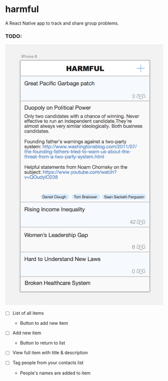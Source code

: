 # harmful

A React Native app to track and share group problems.


### TODO:

![mockup](./mockup.png)

- [ ] List of all items
  - Button to add new item

- [ ] Add new item
  - Button to return to list

- [ ] View full item with title & description

- [ ] Tag people from your contacts list
  - People's names are added to item
